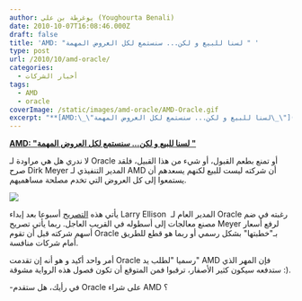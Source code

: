 ```yaml
---
author: يوغرطة بن علي (Youghourta Benali)
date: 2010-10-07T16:08:46.000Z
draft: false
title: 'AMD: "لسنا للبيع و لكن... سنستمع لكل العروض المهمة " '
type: post
url: /2010/10/amd-oracle/
categories:
  - أخبار الشركات
tags:
  - AMD
  - oracle
coverImage: /static/images/amd-oracle/AMD-Oracle.gif
excerpt: "**[AMD:\_\"لسنا للبيع و لكن... سنستمع لكل العروض المهمة\_\"](https://www.it-scoop.com/2010/10/amd-oracle/)**\n\nلا ندري هل هي مراودة لـ Oracle أو تمنع بطعم القبول، أو شيء من هذا القبيل، فلقد صرح Dirk Meyer المدير التنفيذي لـ AMD أن شركته ليست للبيع لكنهم يسعدهم أن يستمعوا إلى"
---
```

**[AMD: "لسنا للبيع و لكن... سنستمع لكل العروض المهمة "](https://www.it-scoop.com/2010/10/amd-oracle/)**

لا ندري هل هي مراودة لـ Oracle أو تمنع بطعم القبول، أو شيء من هذا القبيل، فلقد صرح Dirk Meyer المدير التنفيذي لـ AMD أن شركته ليست للبيع لكنهم يسعدهم أن يستمعوا إلى كل العروض التي تخدم مصلحة مساهميهم.

![](/static/images/amd-oracle/AMD-Oracle.gif)

يأتي هذه [التصريح](http://www.reuters.com/article/idUSTRE69525920101006) أسبوعا بعد إبداء Larry Ellison  المدير العام لـ Oracle رغبته في ضم مصنع معالجات إلى أسطوله في القريب العاجل. ربما يأتي تصريح Meyer لرفع أسعار أسهم شركته قبل أن تقوم Oracle بـ"خطبتها" بشكل رسمي أو ربما هو قطع للطريق أمام شركات منافسة.

أمر واحد أكيد و هو أنه إن تقدمت Oracle رسميا "لطلب يد" AMD فإن المهر الذي ستدفعه سيكون كثير الأصفار، ترقبوا فمن المتوقع أن تكون فصول هذه الرواية مشوقة :).

\-في رأيك، هل ستقدم Oracle على شراء AMD ؟
